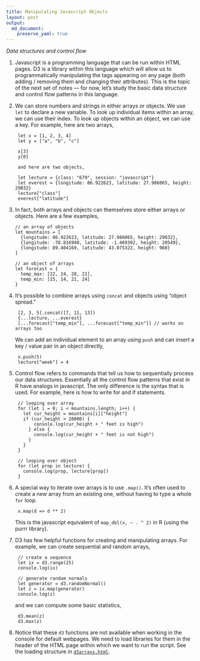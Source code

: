 ```yaml
---
title: Manipulating Javascript Objects
layout: post
output:
  md_document:
    preserve_yaml: true
---
```


*Data structures and control flow*

1. Javascript is a programming language that can be run within HTML pages. D3 is
a library within this language which will allow us to programmatically
manipulating the tags appearing on any page (both adding / removing them and
changing their attributes). This is the topic of the next set of notes — for
now, let’s study the basic data structure and control flow patterns in this
language.

2. We can store numbers and strings in either arrays or objects. We use `let` to
declare a new variable. To look up individual items within an array, we can use
their index. To look up objects within an object, we can use a key. For example,
here are two arrays,

        let x = [1, 2, 3, 4]
        let y = ["a", "b", "c"]

        x[3]
        y[0]

    	and here are two objects,

        let lecture = {class: "679", session: "javascript"}
        let everest = {longitude: 86.922623, latitude: 27.986065, height: 29032}
        lecture["class"]
        everest["latitude"]

3. In fact, both arrays and objects can themselves store either arrays or
objects. Here are a few examples,

    ```
    // an array of objects
    let mountains = [
      {longitude: 86.922623, latitude: 27.986065, height: 29032},
      {longitude: -78.816940, latitude: -1.469302, height: 20549},
      {longitude: 89.404169, latitude: 43.075322, height: 960}
    ]

    // an object of arrays
    let forecast = {
      temp_max: [22, 24, 28, 21],
      temp_min: [15, 14, 21, 24]
    }
    ```

4. It’s possible to combine arrays using `concat` and objects using “object
spread.”

        [2, 3, 5].concat([7, 11, 13])
        {...lecture, ...everest}
        [...forecast["temp_min"], ...forecast["temp_min"]] // works on arrays too

    We can add an individual element to an array using `push` and can insert a
    key / value pair in an object directly,

        x.push(5)
        lecture["week"] = 4

7. Control flow refers to commands that tell us how to sequentially process our
data structures. Essentially all the control flow patterns that exist in R have
analogs in javascript. The only difference is the syntax that is used. For
example, here is how to write for and if statements.

        // looping over array
        for (let i = 0; i < mountains.length; i++) {
          let cur_height = mountains[i]["height"]
          if (cur_height > 20000) {
              console.log(cur_height + " feet is high")
            } else {
              console.log(cur_height + " feet is not high")
            }
          }
        }

        // looping over object
        for (let prop in lecture) {
          console.log(prop, lecture[prop])
        }

6. A special way to iterate over arrays is to use `.map()`. It’s often used to
create a new array from an existing one, without having to type a whole `for`
loop.

        x.map(d => d ** 2)

	This is the javascript equivalent of `map_dbl(x, ~ . ^ 2)` in R (using the
	purrr library).

7. D3 has few helpful functions for creating and manipulating arrays. For
example, we can create sequential and random arrays,

        // create a sequence
        let ix = d3.range(25)
        console.log(ix)

        // generate random normals
        let generator = d3.randomNormal()
        let z = ix.map(generator)
        console.log(z)

    and we can compute some basic statistics,

        d3.mean(z)
        d3.max(z)

8. Notice that these `d3` functions are not available when working in the
console for default webpages. We need to load libraries for them in the header
of the HTML page within which we want to run the script. See the loading
structure in [`d3arrays.html`](https://github.com/krisrs1128/stat679_code/blob/main/examples/week4/week4-2/d3arrays.html).
